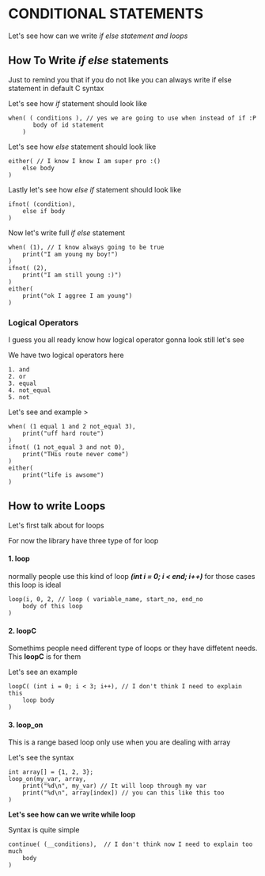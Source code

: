 # CONDITIONAL STATEMENTS
Let's see how can we write *if else statement and loops*

## How To Write *if else* statements
Just to remind you that if you do not like you can always write if else statement in default C syntax

Let's see how *if* statement should look like

    when( ( conditions ), // yes we are going to use when instead of if :P
           body of id statement
        )

Let's see how *else* statement should look like

    either( // I know I know I am super pro :()
        else body
    )

Lastly let's see how *else if* statement should look like

    ifnot( (condition),
        else if body
    )

Now let's write full *if else* statement

    when( (1), // I know always going to be true
        print("I am young my boy!")
    )
    ifnot( (2),
        print("I am still young :)")
    )
    either(
        print("ok I aggree I am young")
    )

### Logical Operators
I guess you all ready know how logical operator gonna look still let's see

We have two logical operators here 

    1. and
    2. or
    3. equal
    4. not_equal
    5. not

Let's see and example >

    when( (1 equal 1 and 2 not_equal 3), 
        print("uff hard route")
    )
    ifnot( (1 not_equal 3 and not 0),
        print("THis route never come")
    )
    either(
        print("life is awsome")
    )

## How to write Loops
Let's first talk about for loops

For now the library have three type of for loop

#### 1. loop 
normally people use this kind of loop ***(int i = 0; i < end; i++)*** for those cases this loop is ideal

    loop(i, 0, 2, // loop ( variable_name, start_no, end_no
        body of this loop
    )

#### 2. loopC
Somethims people need different type of loops or they have diffetent needs. This **loopC** is for them

Let's see an example

    loopC( (int i = 0; i < 3; i++), // I don't think I need to explain this
        loop body 
    )

#### 3. loop_on
This is a range based loop only use when you are dealing with array

Let's see the syntax

    int array[] = {1, 2, 3};
    loop_on(my_var, array,
        print("%d\n", my_var) // It will loop through my var
        print("%d\n", array[index]) // you can this like this too
    )

**Let's see how can we write while loop**

Syntax is quite simple

    continue( (__conditions),  // I don't think now I need to explain too much
        body
    )